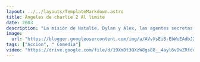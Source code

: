 ```yaml
---
layout: ../../layouts/TemplateMarkdown.astro
title: Angeles de charlie 2 Al limite
date: 2003
description: "La misión de Natalie, Dylan y Alex, las agentes secretas de Charlie, es recuperar unos anillos que han desaparecido y que contienen información acerca del plan de protección de testigos del FBI. Una antigua compañera de la agencia es la sospechosa."
image:
  url: "https://blogger.googleusercontent.com/img/a/AVvXsEiB-EbWuEAdbJ2W0R1yz0kFj_Ti-8Y2Jn6s8bQHh5t1wrfo-c0cuSjFt_WwyAL3OFBJKi43qJlFiLLyaugCbXejhMF1r1DhdyM8RiqZ528sJTycJwyqMj3GcypB7yhsVceVV24tXZKMTV9SlD5X3PjplzZVNObpUf0_Ghm_fdwBVejoggKHEWgNDqmJgQ=s320"
tags: ["Accion", " Comedia"]
video: "https://drive.google.com/file/d/19XmDt3QXzW8gs88__4ayl6vDwZRfdc6a/preview"
---
```

